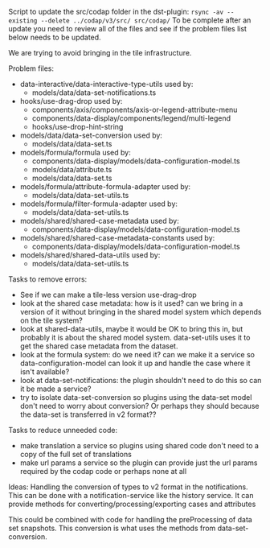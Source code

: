 Script to update the src/codap folder in the dst-plugin:
`rsync -av --existing --delete ../codap/v3/src/ src/codap/`
To be complete after an update you need to review all of the files and see if the problem files list below needs to be updated.

We are trying to avoid bringing in the tile infrastructure.

Problem files:
- data-interactive/data-interactive-type-utils used by:
  - models/data/data-set-notifications.ts
- hooks/use-drag-drop used by:
  - components/axis/components/axis-or-legend-attribute-menu
  - components/data-display/components/legend/multi-legend
  - hooks/use-drop-hint-string
- models/data/data-set-conversion used by:
  - models/data/data-set.ts
- models/formula/formula used by:
  - components/data-display/models/data-configuration-model.ts
  - models/data/attribute.ts
  - models/data/data-set.ts
- models/formula/attribute-formula-adapter used by:
  - models/data/data-set-utils.ts
- models/formula/filter-formula-adapter used by:
  - models/data/data-set-utils.ts
- models/shared/shared-case-metadata used by:
  - components/data-display/models/data-configuration-model.ts
- models/shared/shared-case-metadata-constants used by:
  - components/data-display/models/data-configuration-model.ts
- models/shared/shared-data-utils used by:
  - models/data/data-set-utils.ts


Tasks to remove errors:
- See if we can make a tile-less version use-drag-drop
- look at the shared case metadata: how is it used? can we bring in a version of it without bringing in the shared model system which depends on the tile system?
- look at shared-data-utils, maybe it would be OK to bring this in, but probably it is about the shared model system. data-set-utils uses it to get the shared case metadata from the dataset.
- look at the formula system: do we need it? can we make it a service so data-configuration-model can look it up and handle the case where it isn't available?
- look at data-set-notifications: the plugin shouldn't need to do this so can it be made a service?
- try to isolate data-set-conversion so plugins using the data-set model don't need to worry about conversion? Or perhaps they should because the data-set is transferred in v2 format??

Tasks to reduce unneeded code:
- make translation a service so plugins using shared code don't need to a copy of the full set of translations
- make url params a service so the plugin can provide just the url params required by the codap code or perhaps none at all

Ideas:
Handling the conversion of types to v2 format in the notifications.
This can be done with a notification-service like the history service.
It can provide methods for converting/processing/exporting cases and attributes

This could be combined with code for handling the preProcessing of data set snapshots. This conversion is what uses the methods from data-set-conversion.
